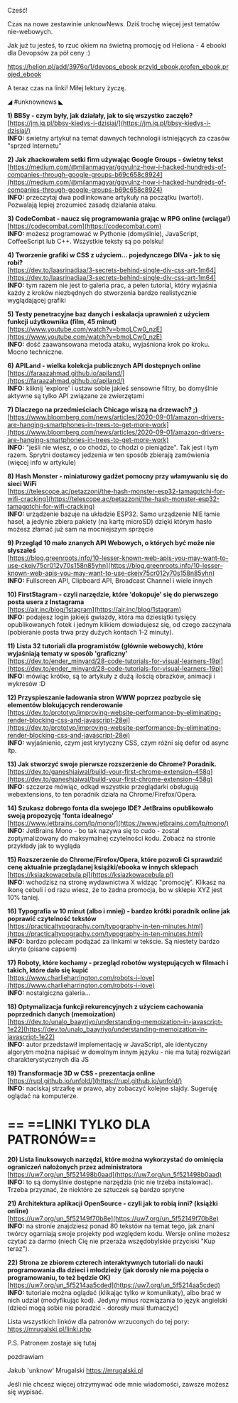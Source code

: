 Cześć!

Czas na nowe zestawinie unknowNews. Dziś trochę więcej jest tematów nie-webowych.

Jak już tu jesteś, to rzuć okiem na świetną promocję od Heliona - 4 ebooki dla Devopsów za pół ceny :)

https://helion.pl/add/3976o/1/devops_ebook,przyld_ebook,profen_ebook,projed_ebook

 

A teraz czas na linki! Miłej lektury życzę.

 

◢ #unknownews ◣


**1) BBSy - czym były, jak działały, jak to się wszystko zaczęło?**  
[https://jm.iq.pl/bbsy-kiedys-i-dzisiaj/](https://jm.iq.pl/bbsy-kiedys-i-dzisiaj/)  
**INFO:** świetny artykuł na temat dawnych technologii istniejących za czasów "sprzed Internetu"  


**2) Jak zhackowałem setki firm używając Google Groups - świetny tekst**  
[https://medium.com/@milanmagyar/ggvulnz-how-i-hacked-hundreds-of-companies-through-google-groups-b69c658c8924](https://medium.com/@milanmagyar/ggvulnz-how-i-hacked-hundreds-of-companies-through-google-groups-b69c658c8924)  
**INFO:** przeczytaj dwa podlinkowane artykuły na początku (warto!). Pozwalają lepiej zrozumieć zasadę działania ataku.  


**3) CodeCombat - naucz się programowania grając w RPG online (wciąga!)**  
[https://codecombat.com](https://codecombat.com)  
**INFO:** możesz programować w Pythonie (domyślnie), JavaScript, CoffeeScript lub C++. Wszystkie teksty są po polsku!  


**4) Tworzenie grafiki w CSS z użyciem... pojedynczego DIVa - jak to się robi?**  
[https://dev.to/laasrinadiaa/3-secrets-behind-single-div-css-art-1m64](https://dev.to/laasrinadiaa/3-secrets-behind-single-div-css-art-1m64)  
**INFO:** tym razem nie jest to galeria prac, a pełen tutorial, który wyjaśnia każdy z kroków niezbędnych do stworzenia bardzo realistycznie wyglądającej grafiki  


**5) Testy penetracyjne baz danych i eskalacja uprawnień z użyciem funkcji użytkownika (film, 45 minut)**  
[https://www.youtube.com/watch?v=bmoLCw0_nzE](https://www.youtube.com/watch?v=bmoLCw0_nzE)  
**INFO:** dość zaawansowana metoda ataku, wyjaśniona krok po kroku. Mocno techniczne.  


**6) APILand - wielka kolekcja publicznych API dostępnych online**  
[https://faraazahmad.github.io/apiland/](https://faraazahmad.github.io/apiland/)  
**INFO:** kliknij 'explore' i ustaw sobie jakieś sensowne filtry, bo domyślnie aktywne są tylko API związane ze zwierzętami  


**7) Dlaczego na przedmieściach Chicago wiszą na drzewach? ;)**  
[https://www.bloomberg.com/news/articles/2020-09-01/amazon-drivers-are-hanging-smartphones-in-trees-to-get-more-work](https://www.bloomberg.com/news/articles/2020-09-01/amazon-drivers-are-hanging-smartphones-in-trees-to-get-more-work)  
**INFO:** "jeśli nie wiesz, o co chodzi, to chodzi o pieniądze". Tak jest i tym razem. Sprytni dostawcy jedzenia w ten sposób zbierają zamówienia (więcej info w artykule)  


**8) Hash Monster - miniaturowy gadżet pomocny przy włamywaniu się do sieci WiFi**  
[https://telescope.ac/petazzoni/the-hash-monster-esp32-tamagotchi-for-wifi-cracking](https://telescope.ac/petazzoni/the-hash-monster-esp32-tamagotchi-for-wifi-cracking)  
**INFO:** urządzenie bazuje na układzie ESP32. Samo urządzenie NIE łamie haseł, a jedynie zbiera pakiety (na kartę microSD) dzięki którym hasło możesz złamać już sam na mocniejszym sprzęcie  


**9) Przegląd 10 mało znanych API Webowych, o których być może nie słyszałeś**  
[https://blog.greenroots.info/10-lesser-known-web-apis-you-may-want-to-use-ckejv75cr012y70s158n85yhn](https://blog.greenroots.info/10-lesser-known-web-apis-you-may-want-to-use-ckejv75cr012y70s158n85yhn)  
**INFO:** Fullscreen API, Clipboard API, Broadcast Channel i wiele innych  


**10) FirstStagram - czyli narzędzie, które 'dokopuje' się do pierwszego posta usera z Instagrama**  
[https://air.inc/blog/1stagram](https://air.inc/blog/1stagram)  
**INFO:** podajesz login jakiejś gwiazdy, która ma dziesiątki tysięcy opublikowanych fotek i jednym klikiem dowiadujesz się, od czego zaczynała (pobieranie posta trwa przy dużych kontach 1-2 minuty).  


**11) Lista 32 tutoriali dla programistów (głównie webowych), które wyjaśniają tematy w sposób 'graficzny'**  
[https://dev.to/ender_minyard/28-code-tutorials-for-visual-learners-19pl](https://dev.to/ender_minyard/28-code-tutorials-for-visual-learners-19pl)  
**INFO:** mówiąc krótko, są to artykuły z dużą ilością obrazków, animacji i wykresów :D  


**12) Przyspieszanie ładowania stron WWW poprzez pozbycie się elementów blokujących renderowanie**  
[https://dev.to/prototyp/improving-website-performance-by-eliminating-render-blocking-css-and-javascript-28ei](https://dev.to/prototyp/improving-website-performance-by-eliminating-render-blocking-css-and-javascript-28ei)  
**INFO:** wyjaśnienie, czym jest krytyczny CSS, czym różni się defer od async itp.  


**13) Jak stworzyć swoje pierwsze rozszerzenie do Chrome? Poradnik.**  
[https://dev.to/ganeshjaiwal/build-your-first-chrome-extension-458g](https://dev.to/ganeshjaiwal/build-your-first-chrome-extension-458g)  
**INFO:** szczerze mówiąc, odkąd wszystkie przeglądarki obsługują webextensions, to ten poradnik działa na Chrome/Firefox/Opera.  


**14) Szukasz dobrego fonta dla swojego IDE? JetBrains opublikowało swoją propozycję 'fonta idealnego'**  
[https://www.jetbrains.com/lp/mono/](https://www.jetbrains.com/lp/mono/)  
**INFO:** JetBrains Mono - bo tak nazywa się to cudo - został zoptymalizowany do maksymalnej czytelności kodu. Zobacz na stronie przykłady jak to wygląda  


**15) Rozszerzenie do Chrome/Firefox/Opera, które pozwoli Ci sprawdzić cenę aktualnie przeglądanej książki/ebooka w innych sklepach**  
[https://ksiazkowacebula.pl](https://ksiazkowacebula.pl)  
**INFO:** wchodzisz na stronę wydawnictwa X widząc "promocję". Klikasz na ikonę cebuli i od razu wiesz, że to żadna promocja, bo w sklepie XYZ jest 10% taniej.  


**16) Typografia w 10 minut (albo i mniej) - bardzo krótki poradnik online jak poprawić czytelność tekstów**  
[https://practicaltypography.com/typography-in-ten-minutes.html](https://practicaltypography.com/typography-in-ten-minutes.html)  
**INFO:** bardzo polecam podążać za linkami w tekście. Są niestety bardzo ukryte (pisane capsem)  


**17) Roboty, które kochamy - przegląd robotów występujących w filmach i takich, które dało się kupić**  
[https://www.charlieharrington.com/robots-i-love](https://www.charlieharrington.com/robots-i-love)  
**INFO:** nostalgiczna galeria...  


**18) Optymalizacja funkcji rekurencyjnych z użyciem cachowania poprzednich danych (memoization)**  
[https://dev.to/unalo_baayriyo/understanding-memoization-in-javascript-1e22](https://dev.to/unalo_baayriyo/understanding-memoization-in-javascript-1e22)  
**INFO:** autor przedstawił implementację w JavaScript, ale identyczny algorytm można napisać w dowolnym innym języku - nie ma tutaj rozwiązań charakterystycznych dla JS  


**19) Transformacje 3D w CSS - prezentacja online**  
[https://rupl.github.io/unfold/](https://rupl.github.io/unfold/)  
**INFO:** naciskaj strzałkę w prawo, aby zobaczyć kolejne slajdy. Sugeruję oglądać na komputerze.  


== **==LINKI TYLKO DLA PATRONÓW==**
 ==

**20) Lista linuksowych narzędzi, które można wykorzystać do ominięcia ograniczeń nałożonych przez administratora**  
[https://uw7.org/un_5f521498b0aad](https://uw7.org/un_5f521498b0aad)  
**INFO:** to są domyślnie dostępne narzędzia (nic nie trzeba instalować). Trzeba przyznać, że niektóre ze sztuczek są bardzo sprytne  


**21) Architektura aplikacji OpenSource - czyli jak to robią inni? (książki online)**  
[https://uw7.org/un_5f52149f70b8e](https://uw7.org/un_5f52149f70b8e)  
**INFO:** na stronie znajdziesz ponad 80 tekstów na temat tego, jak znani twórcy ogarniają swoje projekty pod względem kodu. Wersje online możesz czytać za darmo (niech Cię nie przeraża wszędobylskie przyciski "Kup teraz").  


**22) Strona ze zbiorem czterech interaktywnych tutoriali do nauki programowania dla dzieci i młodzieży (jak dorosły nie ma pojęcia o programowaniu, to też będzie OK)**  
[https://uw7.org/un_5f5214aa5cded](https://uw7.org/un_5f5214aa5cded)  
**INFO:** tutoriale można oglądać (klikając tylko w komunikaty), albo brać w nich udział (modyfikując kod). Jedyny minus rozwiązania to język angielski (dzieci mogą sobie nie poradzić - dorosły musi tłumaczyć)  

 

Lista wszystkich linków dla patronów wrzuconych do tej pory:
https://mrugalski.pl/linki.php

 

P.S. Patronem zostaje się tutaj

 
pozdrawiam

Jakub 'unknow' Mrugalski
https://mrugalski.pl
 

Jeśli nie chcesz więcej otrzymywać ode mnie wiadomości, zawsze możesz się wypisać.